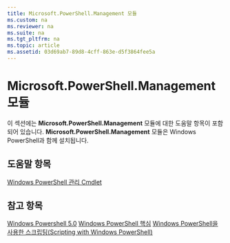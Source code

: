 ```yaml
---
title: Microsoft.PowerShell.Management 모듈
ms.custom: na
ms.reviewer: na
ms.suite: na
ms.tgt_pltfrm: na
ms.topic: article
ms.assetid: 03d69ab7-89d8-4cff-863e-d5f3864fee5a
---
```

# Microsoft.PowerShell.Management 모듈
이 섹션에는 **Microsoft.PowerShell.Management** 모듈에 대한 도움말 항목이 포함되어 있습니다. **Microsoft.PowerShell.Management** 모듈은 Windows PowerShell과 함께 설치됩니다.

## 도움말 항목
[Windows PowerShell 관리 Cmdlet](http://go.microsoft.com/fwlink/?LinkID=245862)

## 참고 항목
[Windows Powershell 5.0](Windows-PowerShell-5.0.md)
[Windows PowerShell 핵심](https://technet.microsoft.com/en-us/library/4b75f1e4-f327-48f3-92ab-bf5435094d41)
[Windows PowerShell을 사용한 스크립팅(Scripting with Windows PowerShell)](../../getting-started/fundamental/Scripting-with-Windows-PowerShell.md)



<!--HONumber=May16_HO2-->


